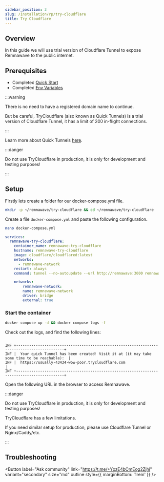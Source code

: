 ```yaml
---
sidebar_position: 3
slug: /installation/rp/try-cloudflare
title: Try Cloudflare
---
```


## Overview

In this guide we will use trial version of Cloudflare Tunnel to expose Remnawave to the public internet.

## Prerequisites

- Completed [Quick Start](/installation/quick-start)
- Completed [Env Variables](/installation/env)

:::warning

There is no need to have a registered domain name to continue.

But be careful, TryCloudflare (also known as Quick Tunnels) is a trial version of Cloudflare Tunnel, it has a limit of 200 in-flight connections.

:::

Learn more about Quick Tunnels [here](https://developers.cloudflare.com/cloudflare-one/connections/connect-networks/do-more-with-tunnels/trycloudflare/).

:::danger

Do not use TryCloudflare in production, it is only for development and testing purposes!

:::

## Setup

Firstly lets create a folder for our docker-compose.yml file.

```bash
mkdir -p ~/remnawave/try-cloudflare && cd ~/remnawave/try-cloudflare
```

Create a file `docker-compose.yml` and paste the following configuration.

```bash
nano docker-compose.yml
```

```yaml title="docker-compose.yml"
services:
  remnawave-try-cloudflare:
    container_name: remnawave-try-cloudflare
    hostname: remnawave-try-cloudflare
    image: cloudflare/cloudflared:latest
    networks:
      - remnawave-network
    restart: always
    command: tunnel --no-autoupdate --url http://remnawave:3000 remnawave-cf

    networks:
        remnawave-network:
        name: remnawave-network
        driver: bridge
        external: true
```

### Start the container

```bash
docker compose up -d && docker compose logs -f
```

Check out the logs, and find the following lines:

```

INF +--------------------------------------------------------------------------------------------+
INF |  Your quick Tunnel has been created! Visit it at (it may take some time to be reachable):  |
INF |  https://usually-43434-wow-poor.trycloudflare.com                                |
INF +--------------------------------------------------------------------------------------------+
```

Open the following URL in the browser to access Remnawave.

:::danger

Do not use TryCloudflare in production, it is only for development and testing purposes!

TryCloudflare has a few limitations.

If you need similar setup for production, please use Cloudflare Tunnel or Nginx/Caddy/etc.

:::

## Troubleshooting

<Button label="Ask community" link="https://t.me/+YxzE4bOmEog2Zjhi" variant="secondary" size="md" outline style={{ marginBottom: '1rem' }} />
